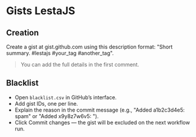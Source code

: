 # Gists LestaJS


## Creation

Create a gist at gist.github.com using this description format: "Short summary. #lestajs #your_tag #another_tag".  
> You can add the full details in the first comment.

## Blacklist

- Open `blacklist.csv` in GitHub’s interface.
- Add gist IDs, one per line.
- Explain the reason in the commit message (e.g., "Added a1b2c3d4e5: spam" or "Added x9y8z7w6v5: ").
- Click Commit changes — the gist will be excluded on the next workflow run.
